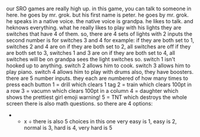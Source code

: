 our SRO games are really high up. in this game, you can talk to someone in here. he goes by mr. grok. but his first name is peter. he goes by mr. grok. he speaks in a native voice. the native voice is grandpa. he likes to talk. and heknows everything. what he really likes to play with his lights
they are switches that have 4 of them. so, there are 4 sets of lights with 2 inputs
the second number is for switches 3 and 4
for example:
if they are both set to 1, switches 2 and 4 are on
if they are both set to 2, all switches are off
if they are both set to 3, switches 1 and 3 are on
if they are both set to 4, all switches will be on
grandpa sees the light switches
so. switch 1 isn't hooked up to anything. switch 2 allows him to cook. switch 3 allows him to play piano. switch 4 allows him to play with drums
also, they have boosters. there are 5 number inputs. they each are numbered of how many times to press each button
1 = drill which clears 1 tag
2 = train which clears 100pt in a row
3 = vacumn which clears 100pt in a column
4 = daughter which shows the prettiest girl emoji
warning! 5 = TNT which destroys the whole screen
there is also math questions. so there are 4 options:

- - x ÷
    there is also 5 choices in this one
    very easy is 1, easy is 2, normal is 3, hard is 4, very hard is 5

